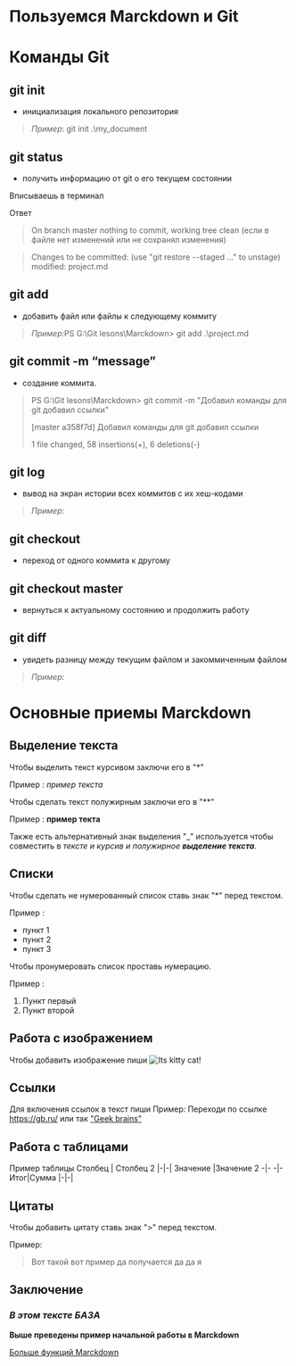 # Пользуемся Marckdown и Git

# Команды Git

## **git init**  
* инициализация локального репозитория
> *Пример*: git init .\my_document

## **git status** 
* получить информацию от git о его текущем состоянии

Вписываешь в терминал
> 

Ответ
>  On branch master
nothing to commit, working tree clean (если в файле нет изменений или не сохранял изменения)

>Changes to be committed:
  (use "git restore --staged <file>..." to unstage)
        modified:   project.md


## **git add** 
* добавить файл или файлы к следующему коммиту

>*Пример*:PS G:\Git lesons\Marckdown> git add .\project.md

## **git commit -m “message”** 
* создание коммита.

>PS G:\Git lesons\Marckdown> git commit -m "Добавил команды для git добавил ссылки"
>
> [master a358f7d] Добавил команды для git добавил ссылки
>
> 1 file changed, 58 insertions(+), 6 deletions(-)

## **git log** 
* вывод на экран истории всех коммитов с их хеш-кодами

>*Пример*:

## **git checkout** 
* переход от одного коммита к другому 

>

## **git checkout master**
* вернуться к актуальному состоянию и продолжить работу

>

## **git diff** 
* увидеть разницу между текущим файлом и закоммиченным файлом

>*Пример*:

# Основные приемы Marckdown
## Выделение текста

Чтобы выделить текст курсивом заключи его в "*" 

Пример : *пример текста*

Чтобы сделать текст полужирным заключи его в "**" 

Пример : **пример текта**

Также есть альтернативный знак выделения "_" используется чтобы совместить в _тексте и курсив и полужирное **выделение текста**_.

## Списки

Чтобы сделать не нумерованный список ставь знак "*" перед текстом.

Пример :
* пункт 1
* пункт 2
* пункт 3


Чтобы пронумеровать список проставь нумерацию.

Пример :
1. Пункт первый
2. Пункт второй


## Работа с изображением

Чтобы добавить изображение пиши
![Its kitty cat!](image.jpg)

## Ссылки

Для включения ссылок в текст пиши
Пример:
Переходи по ссылке https://gb.ru/ или так ["Geek brains"]( https://gb.ru/)

## Работа с таблицами

Пример таблицы
 Столбец | Столбец 2
|-|-|
Значение |Значение 2
-|- 
-|- 
Итог|Сумма 
|-|-| 

## Цитаты

Чтобы добавить цитату ставь знак ">" перед текстом.

Пример:
>Вот такой вот пример да получается да да я

## Заключение

###  _В этом тексте **БАЗА**_
 **Выше преведены пример начальной работы в Marckdown**

[Больше функций Marckdown](https://docs.microsoft.com/ru-ru/contribute/markdown-reference) 
 
<!-- Текст подготовлен для сдачи практической работы в gb

